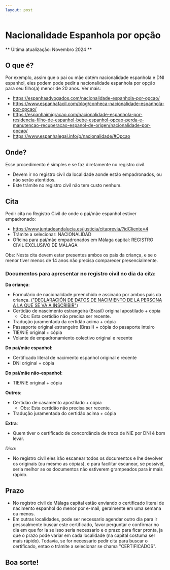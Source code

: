 ```yaml
---
layout: post
---
```

# Nacionalidade Espanhola por opção

** Última atualização: Novembro 2024 **

## O que é?
Por exemplo, assim que o pai ou mãe obtém nacionalidade espanhola e DNI espanhol, eles podem pode pedir a nacionalidade espanhola por opção para seu filho(a) menor de 20 anos.
Ver mais:
- <https://espanhaadvogados.com/nacionalidade-espanhola-por-opcao/>
- <https://www.espanhafacil.com/blog/conheca-nacionalidade-espanhola-por-opcao/>
- <https://espanhaimigracao.com/nacionalidade-espanhola-por-residencia-filho-de-espanhol-bebe-espanhol-opcao-perda-e-manutencao-recuperacao-espanol-de-origen/nacionalidade-por-opcao/>
- <https://www.espanhalegal.info/p/nacionalidade/#Opcao>

## Onde?
Esse procedimento é simples e se faz diretamente no registro civil.
- Devem ir no registro civil da localidade aonde estão empadronados, ou não serão atentidos.
- Este trámite no registro civil não tem custo nenhum.

## Cita
Pedir cita no Registro Civil de onde o pai/mãe espanhol estiver empadronado:
- <https://www.juntadeandalucia.es/justicia/citaprevia/?idCliente=4>
- Trámite a selecionar: NACIONALIDAD
- Oficina para pai/mãe empadronados em Málaga capital: REGISTRO CIVIL EXCLUSIVO DE MÁLAGA

Obs: Nesta cita devem estar presentes ambos os pais da criança, e se o menor tiver menos de 14 anos não precisa comparecer presencialmente.

### Documentos para apresentar no registro civil no dia da cita:

**Da criança**:
- Formulário de nacionalidade preenchido e assinado por ambos pais da criança. (["DECLARACIÓN DE DATOS DE NACIMIENTO DE LA PERSONA A LA QUE SE VA A INSCRIBIR"](https://www.juntadeandalucia.es/justicia/portal/adriano/secretariageneral/malaga/.content/recursosexternos/FORMULARIONACIONALIDAD.pdf))
- Certidão de nascimento estrangeira (Brasil) original apostilado + cópia
  - Obs: Esta certidão não precisa ser recente.
- Tradução juramentada da certidão acima + cópia
- Passaporte original estrangeiro (Brasil) + cópia do pasaporte inteiro
- TIE/NIE original + cópia
- Volante de empadronamiento colectivo original e recente

**Do pai/mãe espanhol**:
- Certificado literal de nacimento espanhol original e recente
- DNI original + cópia

**Do pai/mãe não-espanhol**:
- TIE/NIE original + cópia

**Outros**:
- Certidão de casamento apostilado + cópia
	- Obs: Esta certidão não precisa ser recente.
- Tradução juramentada do certidão acima + cópia

**Extra**:
- Quem tiver o certificado de concordância de troca de NIE por DNI é bom levar.

_Dica_:
- No registro civil eles irão escanear todos os documentos e lhe devolver os originais (ou mesmo as cópias), e para facilitar escanear, se possível, seria melhor se os documentos não estiverem grampeados para ir mais rápido.

## Prazo
- No registro civil de Málaga capital estão enviando o certificado literal de nacimento espanhol do menor por e-mail, geralmente em uma semana ou menos.
- Em outras localidades, pode ser necessario agendar outro dia para ir pessoalmente buscar este certificado, favor perguntar e confirmar no dia em que for la se isso seria necessario e o prazo para ficar pronta, ja que o prazo pode variar em cada localidade (na capital costuma ser mais rápido). Todavia, se for necessario pedir cita para buscar o certificado, entao o trámite a selecionar se chama "CERTIFICADOS".


## Boa sorte!
